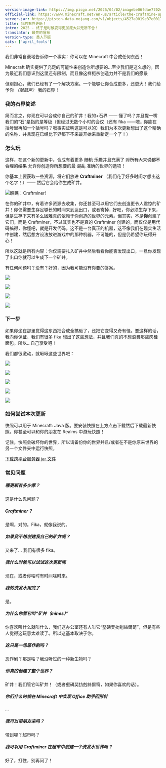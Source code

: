 ```yaml
---
version-image-link: https://img.picgo.net/2025/04/02/imagebe06fdae7702c611.jpeg
official-link: https://www.minecraft.net/en-us/article/the-craftmine-update
server-jar: https://piston-data.mojang.com/v1/objects/4527a9019e37e001770787e4523b505f79cac4c5/server.jar
title: 我的石界更新！
intro: 2025 - 终于是时候变得更加庞大并无所不合！
translator: 最亮的信标
version-type: 愚人节版
cats: ['april_fools']
---
```

我们非常自豪地告诉你一个事实：你可以在 Minecraft 中合成任何东西！

Minecraft 确实提供了充足的可能性来创造你所想要的...至少我们是这么想的。因为最近我们意识到这里还有限制，而且像这样扼杀创造力并不是我们的愿景

但别担心，我们已经有了一个解决方案。一个能够让你合成更多，还更大！我们给予你 *（敲鼓声）* 我的石界！

### 我的石界简述

简而言之，你现在可以合成你自己的矿井！我的+石界 —— 懂了吗？并且提一嘴我们的“石”是指的是等级（但经过无数个小时的会议（还有 fika ——嗯...你能在括号里再加一个括号吗？哦事实证明这是可以的）我们为本次更新想出了这个精确的名称，并且现在已经比下界都下不来最开始来重新定一个了！）

### 怎么玩
这样，在这个新的更新中，合成有着更多 ~~随机~~ 乐趣并且充满了 ~~对所有人来说都不合理的结果~~ 允许你创造你所想要的最 ~~混乱~~ 准确的世界的选项！

你基本上要获取一些资源，将它们放进 **Craftminer** （我们花了好多时间才想出这个名字！）—— 然后它会给你生成矿井。 

![瞧瞧：Craftminer!](https://img.picgo.net/2025/04/02/image4286ff7ff32f1feb.png "瞧瞧：Craftminer!")

在你的矿井中，有着许多资源去收集，你还甚至可以用它们去创造更令人震惊的矿井！你仅需要生存足够长的时间来到达出口，或者寄掉...好吧，你必须生存下来，但是生存下来有多么困难真的依赖于你创造的世界的元素。但其实，不是**你**创建了它们，而是 Craftminer，不过其实也不是真的 Craftminer 创建的，而仅仅是用代码搞得，你懂吧，就是开发代码。这不是一台真正的机器，这不像我们在现实生活中创建，然后想方设法放进游戏中的那种机器，不可能的，但是仍希望你玩得开心！

所以这就是所有内容：你仅需要扎入矿井中然后看看你能否发现出口，一旦你发现了出口你就可以生成下一个矿井。

有任何问题吗？没有？好的，因为我可能没有你要的答案。

![](https://img.picgo.net/2025/04/02/image1332d537aec8ec7c.jpeg)

![](https://img.picgo.net/2025/04/02/imagee45005ac8ddf3803.png)

![](https://img.picgo.net/2025/04/02/imaged9f55b1ea4b03f1a.png)

![](https://img.picgo.net/2025/04/02/image36e17ba89630a57b.png)

### 下一步

如果你坐在那里觉得这东西把合成全搞砸了，还把它变得又奇有怪。要这样的话，我向你保证，我们有很多 fika 想出了这些想法，并且我们真的不想浪费那些肉桂面包。所以...自己享受吧！

我们都很激动，就瞅瞅这些世界吧：

![](https://img.picgo.net/2025/04/02/image1a692bd1fac52f03.png)

![](https://img.picgo.net/2025/04/02/imageb7456d2e2f430b7a.png)

![](https://img.picgo.net/2025/04/02/imaged2fa01bc625613a9.png)

![](https://img.picgo.net/2025/04/02/image291eca2be00ca93b.png)

![](https://img.picgo.net/2025/04/02/image8ac1f7ec0a5f896b.png)

### 如何尝试本次更新
快照可以用于 Minecraft: Java 版。要安装快照在上方点击下载然后下载最新快照。你甚至可以和你的朋友在 Realms 中游玩快照！

记住，快照会破坏你的世界，所以请备份你的世界并且/或者在不是你原来世界的另一个文件夹中运行快照。

[下载跨平台服务器 jar 文件](pcl:download:https://piston-data.mojang.com/v1/objects/4527a9019e37e001770787e4523b505f79cac4c5/server.jar)

### 常见问题
##### 哪更新有多少厚？
这是什么鬼问题？

##### Craftminer？
是啊，对的。Fika，就像我说的。

##### 如果我不想创建我自己的矿井呢？
又来了... 我们有很多 fika。

##### 我什么时候可以试试这次更新呢
现在，或者你啥时有时间啥时来。

##### 我的洗发水用完了
是。

##### 为什么你管它叫“矿井（mines）”
你喜欢叫什么就叫什么，我们这办公室还有人叫它“壑砩奜扐剋絲爾笥”，但是有些人觉得这玩意太难读了。所以这基本取决于你。

##### 这只是一场恶作剧吗？
恶作剧？那是啥？我没听过的一种新生物吗？

##### 你真的创建了整个世界？
矿井！我们管它叫矿井！（或者壑砩奜扐剋絲爾笥，如果你喜欢的话）。

##### 你们什么时候在 Minecraft 中实现 Office 助手回形针
... 

##### 我可以带朋友来吗？
带到哪？超市吗？

##### 我可以用 Craftminer 在超市中创建一个洗发水世界吗？
好了，打住，别再问了！